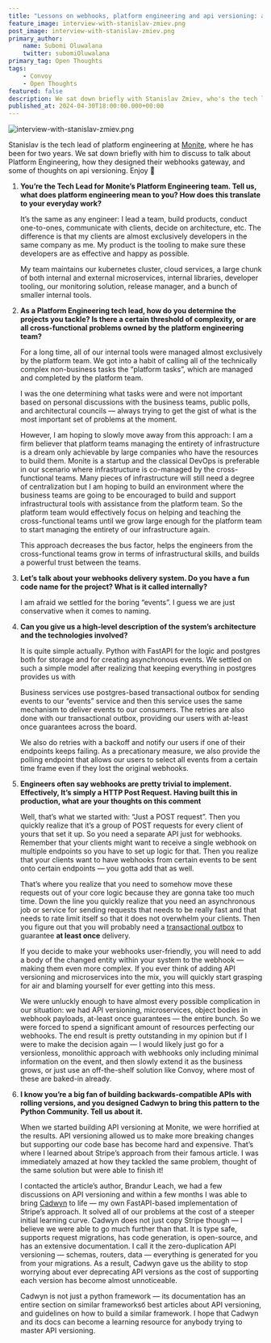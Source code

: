 ```yaml
---
title: "Lessons on webhooks, platform engineering and api versioning: a chat with Stanislav Zmiev"
feature_image: interview-with-stanislav-zmiev.png
post_image: interview-with-stanislav-zmiev.png
primary_author:
    name: Subomi Oluwalana
    twitter: subomiOluwalana
primary_tag: Open Thoughts
tags:
    - Convoy
    - Open Thoughts
featured: false 
description: We sat down briefly with Stanislav Zmiev, who's the tech lead of platform engineering at Monite to discuss to Platform Engineering, how they designed their webhooks gateway, and some of thoughts on api versioning. Enjoy 🎉 
published_at: 2024-04-30T18:00:00.000+00:00
---
```


![interview-with-stanislav-zmiev.png](/blog-assets/interview-with-stanislav-zmiev.png)

Stanislav is the tech lead of platform engineering at [Monite](https://monite.com/), where he has been for two years. We sat down briefly with him to discuss to talk about Platform Engineering, how they designed their webhooks gateway, and some of thoughts on api versioning. Enjoy 🎉

1. **You’re the Tech Lead for Monite’s Platform Engineering team. Tell us, what does platform engineering mean to you? How does this translate to your everyday work?** 
    
    It’s the same as any engineer: I lead a team, build products, conduct one-to-ones, communicate with clients, decide on architecture, etc. The difference is that my clients are almost exclusively developers in the same company as me. My product is the tooling to make sure these developers are as effective and happy as possible.
    
    My team maintains our kubernetes cluster, cloud services, a large chunk of both internal and external microservices, internal libraries, developer tooling, our monitoring solution, release manager, and a bunch of smaller internal tools.
    
2. **As a Platform Engineering tech lead, how do you determine the projects you tackle? Is there a certain threshold of complexity, or are all cross-functional problems owned by the platform engineering team?** 
    
    For a long time, all of our internal tools were managed almost exclusively by the platform team. We got into a habit of calling all of the technically complex non-business tasks the “platform tasks”, which are managed and completed by the platform team.
    
    I was the one determining what tasks were and were not important based on personal discussions with the business teams, public polls, and architectural councils — always trying to get the gist of what is the most important set of problems at the moment.
    
    However, I am hoping to slowly move away from this approach: I am a firm believer that platform teams managing the entirety of infrastructure is a dream only achievable by large companies who have the resources to build them. Monite is a startup and the classical DevOps is preferable in our scenario where infrastructure is co-managed by the cross-functional teams. Many pieces of infrastructure will still need a degree of centralization but I am hoping to build an environment where the business teams are going to be encouraged to build and support infrastructural tools with assistance from the platform team. So the platform team would effectively focus on helping and teaching the cross-functional teams until we grow large enough for the platform team to start managing the entirety of our infrastructure again.
    
    This approach decreases the bus factor, helps the engineers from the cross-functional teams grow in terms of infrastructural skills, and builds a powerful trust between the teams.  
    
3. **Let’s talk about your webhooks delivery system. Do you have a fun code name for the project? What is it called internally?** 
    
    I am afraid we settled for the boring “events”. I guess we are just conservative when it comes to naming. 
    
4. **Can you give us a high-level description of the system’s architecture and the technologies involved?**
    
    It is quite simple actually. Python with FastAPI  for the logic and postgres both for storage and for creating asynchronous events. We settled on such a simple model after realizing that keeping everything in postgres provides us with
    
    Business services use postgres-based transactional outbox for sending events to our “events” service and then this service uses the same mechanism to deliver events to our consumers. The retries are also done with our transactional outbox, providing our users with at-least once guarantees across the board.
    
    We also do retries with a backoff and notify our users if one of their endpoints keeps failing. As a precationary measure, we also provide the polling endpoint that allows our users to select all events from a certain time frame even if they lost the original webhooks. 
    
5. **Engineers often say webhooks are pretty trivial to implement. Effectively, It’s simply a HTTP Post Request. Having built this in production, what are your thoughts on this comment**
    
    Well, that’s what we started with: “Just a POST request”. Then you quickly realize that it’s a group of POST requests for every client of yours that set it up. So you need a separate API just for webhooks. Remember that your clients might want to receive a single webhook on multiple endpoints so you have to set up logic for that. Then you realize that your clients want to have webhooks from certain events to be sent onto certain endpoints — you gotta add that as well.
    
    That’s where you realize that you need to somehow move these requests out of your core logic because they are gonna take too much time. Down the line you quickly realize that you need an asynchronous job or service for sending requests that needs to be really fast and that needs to rate limit itself so that it does not overwhelm your clients. Then you figure out that you will probably need a [transactional outbox](https://microservices.io/patterns/data/transactional-outbox.html) to guarantee **at least once** delivery.
    
    If you decide to make your webhooks user-friendly, you will need to add a body of  the changed entity within your system to the webhook — making them even more complex. If you ever think of adding API versioning and microservices into the mix, you will quickly start grasping for air and blaming yourself for ever getting into this mess.
    
    We were unluckly enough to have almost every possible complication in our situation: we had API versioning, microservices, object bodies in webhook payloads, at-least once guarantees — the entire bunch. So we were forced to spend a significant amount of resources perfecting our webhooks. The end result is pretty outstanding in my opinion but if I were to make the decision again — I would likely just go for a versionless, monolithic approach with webhooks only including minimal information on the event, and then slowly extend it as the business grows, or just use an off-the-shelf solution like Convoy, where most of these are baked-in already.
    
6. **I know you’re a big fan of building backwards-compatible APIs with rolling versions, and you designed Cadwyn to bring this pattern to the Python Community. Tell us about it.**
    
    When we started building API versioning at Monite, we were horrified at the results. API versioning allowed us to make more breaking changes but supporting our code base has become hard and expensive. That’s where I learned about Stripe’s approach from their famous article. I was immediately amazed at how they tackled the same problem, thought of the same solution but were able to finish it!
    
    I contacted the article’s author, Brandur Leach, we had a few discussions on API versioning and within a few months I was able to bring [Cadwyn](https://github.com/zmievsa/cadwyn) to life — my own FastAPI-based implementation of Stripe’s approach. It solved all of our problems at the cost of a steeper initial learning curve. Cadwyn does not just copy Stripe though — I believe we were able to go much further than that. It is type safe, supports request migrations, has code generation, is open-source, and has an extensive documentation. I call it the zero-duplication API versioning — schemas, routers, data — everything is generated for you from your migrations. As a result, Cadwyn gave us the ability to stop worrying about ever deprecating API versions  as the cost of supporting each version has become almost unnoticeable. 
    
    Cadwyn is not just a python framework — its documentation has an entire section on similar frameworksб best articles about API versioning, and guidelines on how to build a similar framework. I hope that Cadwyn and its docs can become a learning resource for anybody trying to master API versioning.

